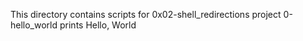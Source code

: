 This directory contains scripts for 0x02-shell_redirections project
0-hello_world prints Hello, World
